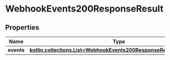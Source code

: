 
# WebhookEvents200ResponseResult

## Properties
| Name | Type | Description | Notes |
| ------------ | ------------- | ------------- | ------------- |
| **events** | [**kotlin.collections.List&lt;WebhookEvents200ResponseResultEventsInner&gt;**](WebhookEvents200ResponseResultEventsInner.md) |  |  [optional] |



